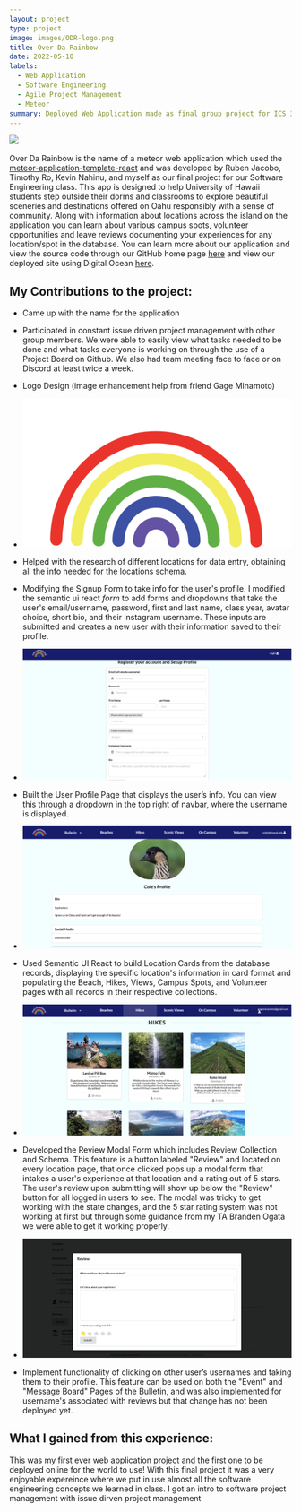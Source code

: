 ```yaml
---
layout: project
type: project
image: images/ODR-logo.png
title: Over Da Rainbow
date: 2022-05-10
labels:
  - Web Application
  - Software Engineering
  - Agile Project Management
  - Meteor
summary: Deployed Web Application made as final group project for ICS 314
---
```


<img class="ui large floated centered rounded image" src="/images/ODR-landing.png">

  Over Da Rainbow is the name of a meteor web application which used the [meteor-application-template-react](“https://ics-software-engineering.github.io/meteor-application-template-react/”) and was developed by Ruben Jacobo, Timothy Ro, Kevin Nahinu, and myself as our final project for our Software Engineering class. This app is designed to help University of Hawaii students step outside their dorms and classrooms to explore beautiful sceneries and destinations offered on Oahu responsibly with a sense of community. Along with information about locations across the island on the application you can learn about various campus spots, volunteer opportunities and leave reviews documenting your experiences for any location/spot in the database. You can learn more about our application and view the source code through our GitHub home page [here](“https://over-da-rainbow.github.io/”) and view our deployed site using Digital Ocean [here](“https://overdarainbow.xyz/#/”).

## My Contributions to the project:
* Came up with the name for the application
* Participated in constant issue driven project management with other group members. We were able to easily view what tasks needed to be done and what tasks everyone is working on through the use of a Project Board on Github. We also had team meeting face to face or on Discord at least twice a week.
* Logo Design (image enhancement help from friend Gage Minamoto)

* <img class="ui large centered rounded image" src="/images/ODR-logo.png">


* Helped with the research of different locations for data entry, obtaining all the info needed for the locations schema.
* Modifying the Signup Form to take info for the user's profile. I modified the semantic ui react _form_ to add forms and dropdowns that take the user's email/username, password, first and last name, class year, avatar choice, short bio, and their instagram username. These inputs are submitted and creates a new user with their information saved to their profile.

*  <img class="ui large centered rounded image" src="/images/ODR-signup.png">


* Built the User Profile Page that displays the user’s info. You can view this through a dropdown in the top right of navbar, where the username is displayed. 

* <img class="ui large centered rounded image" src="/images/ODR-profile.png">


* Used Semantic UI React to build Location Cards from the database records, displaying the specific location's information in card format and populating the Beach, Hikes, Views, Campus Spots, and Volunteer pages with all records in their respective collections.

* <img class="ui large centered rounded image" src="/images/ODR-cards.png">

* Developed the Review Modal Form which includes Review Collection and Schema. This feature is a button labeled "Review" and located on every location page, that once clicked pops up a modal form that intakes a user's experience at that location and a rating out of 5 stars. The user's review upon submitting will show up below the "Review" button for all logged in users to see. The modal was tricky to get working with the state changes, and the 5 star rating system was not working at first but through some guidance from my TA Branden Ogata we were able to get it working properly. 

* <img class="ui large centered rounded image" src="/images/ODR-review.png">

* Implement functionality of clicking on other user’s usernames and taking them to their profile. This feature can be used on both the "Event" and "Message Board" Pages of the Bulletin, and was also implemented for username's associated with reviews but that change has not been deployed yet.

## What I gained from this experience:

  This was my first ever web application project and the first one to be deployed online for the world to use! With this final project it was a very enjoyable expereince where we put in use almost all the software engineering concepts we learned in class. I got an intro to software project management with issue dirven project management 

